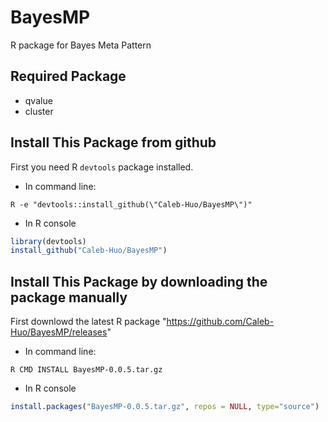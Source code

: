 # BayesMP
R package for Bayes Meta Pattern


## Required Package
* qvalue
* cluster

## Install This Package from github
First you need R `devtools` package installed.
* In command line:
```
R -e "devtools::install_github(\"Caleb-Huo/BayesMP\")"
```
* In R console
```R
library(devtools)
install_github("Caleb-Huo/BayesMP")
```


## Install This Package by downloading the package manually
First downlowd the latest R package "https://github.com/Caleb-Huo/BayesMP/releases"
* In command line:
```
R CMD INSTALL BayesMP-0.0.5.tar.gz
```
* In R console
```R
install.packages("BayesMP-0.0.5.tar.gz", repos = NULL, type="source")
```
